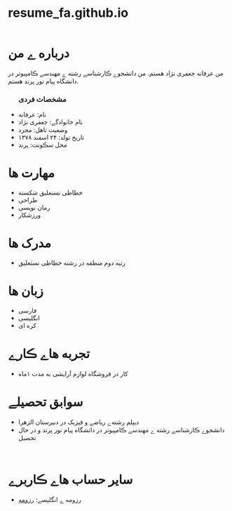 # resume_fa.github.io<div dir="rtl">
  <img src="" />
  <h1> درباره ے من</h1>
  <p> من عرفانه جعفری نژاد هستم. من دانشجوے ڪارشناسے رشته ے مهندسے ڪامپیوتر در دانشگاه پیام نور پرند هستم.</p>
  
  <ul>
    <h3> مشخصات فردی</h3>
  <li>نام: عرفانه</li>
  <li>نام خانوادگے: جعفری نژاد</li>
  <li>وضعیت تاهل: مجرد</li>
  <li>تاریخ تولد: ۲۴ اسفند ۱۳۷۸</li>
  <li>محل سڪونت: پرند</li>
</ul>

  
<h1>مهارت ها</h1>

<ul>
  <li>خطاطی نستعلیق شکسته

  <li>طراحی</li>
  <li>رمان نویسی</li>
  <li>ورزشکار</li>
</ul>

<h1> مدرک ها</h1>
<ul>
  <li>رتبه دوم منطقه در رشته خطاطی نستعلیق</li>
</ul>

<h1> زبان ها</h1>
<ul>
  <li>فارسی</li>
  <li>انگلیسی</li>
  <li>کره ای</li>
</ul>

<h1> تجربه هاے ڪارے </h1>
<ul>
   <li>کار در فروشگاه لوازم آرایشی به مدت ۱ماه</li>
</ul>

<h1> سوابق تحصیلے </h1>
<ul>
   <li>دیپلم رشته‌ے ریاضے و فیزیک در دبیرستان الزهرا</li>
   <li> دانشجوے ڪارشناسے رشته ے مهندسے ڪامپیوتر در دانشگاه پیام نور پرند و در حال تحصیل</li>
</ul>

<br/>

<h1> سایر حساب هاے ڪاربرے </h1>
<ul>
  <li>رزومه ے انگلیسے: <a href="https://resume-fa.github.io/"> رزومه </a></li>
</ul>
